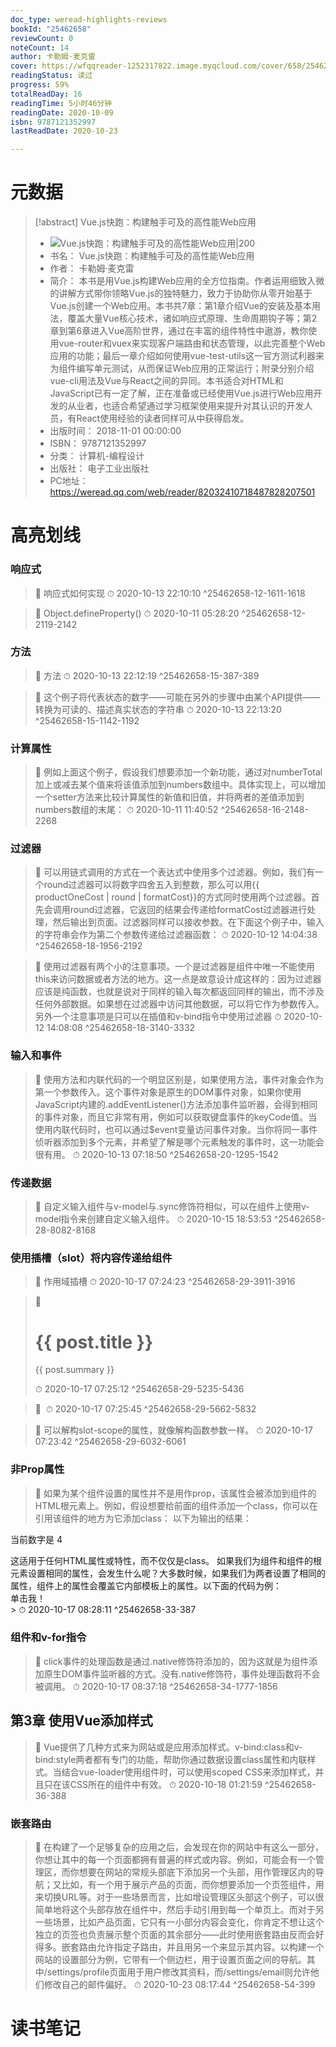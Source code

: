 ```yaml
---
doc_type: weread-highlights-reviews
bookId: "25462658"
reviewCount: 0
noteCount: 14
author: 卡勒姆·麦克雷
cover: https://wfqqreader-1252317822.image.myqcloud.com/cover/658/25462658/t7_25462658.jpg
readingStatus: 读过
progress: 59%
totalReadDay: 16
readingTime: 5小时46分钟
readingDate: 2020-10-09
isbn: 9787121352997
lastReadDate: 2020-10-23

---
```

# 元数据
> [!abstract] Vue.js快跑：构建触手可及的高性能Web应用
> - ![ Vue.js快跑：构建触手可及的高性能Web应用|200](https://wfqqreader-1252317822.image.myqcloud.com/cover/658/25462658/t7_25462658.jpg)
> - 书名： Vue.js快跑：构建触手可及的高性能Web应用
> - 作者： 卡勒姆·麦克雷
> - 简介： 本书是用Vue.js构建Web应用的全方位指南。作者运用细致入微的讲解方式带你领略Vue.js的独特魅力，致力于协助你从零开始基于Vue.js创建一个Web应用。本书共7章：第1章介绍Vue的安装及基本用法，覆盖大量Vue核心技术，诸如响应式原理、生命周期钩子等；第2章到第6章进入Vue高阶世界，通过在丰富的组件特性中遨游，教你使用vue-router和vuex来实现客户端路由和状态管理，以此完善整个Web应用的功能；最后一章介绍如何使用vue-test-utils这一官方测试利器来为组件编写单元测试，从而保证Web应用的正常运行；附录分别介绍vue-cli用法及Vue与React之间的异同。本书适合对HTML和JavaScript已有一定了解，正在准备或已经使用Vue.js进行Web应用开发的从业者，也适合希望通过学习框架使用来提升对其认识的开发人员，有React使用经验的读者同样可从中获得启发。
> - 出版时间： 2018-11-01 00:00:00
> - ISBN： 9787121352997
> - 分类： 计算机-编程设计
> - 出版社： 电子工业出版社
> - PC地址：https://weread.qq.com/web/reader/82032410718487828207501

# 高亮划线

### 响应式

> 📌 响应式如何实现 
> ⏱ 2020-10-13 22:10:10 ^25462658-12-1611-1618

> 📌 Object.defineProperty() 
> ⏱ 2020-10-11 05:28:20 ^25462658-12-2119-2142

### 方法

> 📌 方法 
> ⏱ 2020-10-13 22:12:19 ^25462658-15-387-389

> 📌 这个例子将代表状态的数字——可能在另外的步骤中由某个API提供——转换为可读的、描述真实状态的字符串 
> ⏱ 2020-10-13 22:13:20 ^25462658-15-1142-1192

### 计算属性

> 📌 例如上面这个例子，假设我们想要添加一个新功能，通过对numberTotal加上或减去某个值来将该值添加到numbers数组中。具体实现上，可以增加一个setter方法来比较计算属性的新值和旧值，并将两者的差值添加到numbers数组的末尾： 
> ⏱ 2020-10-11 11:40:52 ^25462658-16-2148-2268

### 过滤器

> 📌 可以用链式调用的方式在一个表达式中使用多个过滤器。例如，我们有一个round过滤器可以将数字四舍五入到整数，那么可以用{{ productOneCost | round | formatCost}}的方式同时使用两个过滤器。首先会调用round过滤器，它返回的结果会传递给formatCost过滤器进行处理，然后输出到页面。过滤器同样可以接收参数。在下面这个例子中，输入的字符串会作为第二个参数传递给过滤器函数： 
> ⏱ 2020-10-12 14:04:38 ^25462658-18-1956-2192

> 📌 使用过滤器有两个小的注意事项。一个是过滤器是组件中唯一不能使用this来访问数据或者方法的地方。这一点是故意设计成这样的：因为过滤器应该是纯函数，也就是说对于同样的输入每次都返回同样的输出，而不涉及任何外部数据。如果想在过滤器中访问其他数据，可以将它作为参数传入。另外一个注意事项是只可以在插值和v-bind指令中使用过滤器 
> ⏱ 2020-10-12 14:08:08 ^25462658-18-3140-3332

### 输入和事件

> 📌 使用方法和内联代码的一个明显区别是，如果使用方法，事件对象会作为第一个参数传入。这个事件对象是原生的DOM事件对象，如果你使用JavaScript内建的.addEventListener()方法添加事件监听器，会得到相同的事件对象，而且它非常有用，例如可以获取键盘事件的keyCode值。当使用内联代码时，也可以通过$event变量访问事件对象。当你将同一事件侦听器添加到多个元素，并希望了解是哪个元素触发的事件时，这一功能会很有用。 
> ⏱ 2020-10-13 07:18:50 ^25462658-20-1295-1542

### 传递数据

> 📌 自定义输入组件与v-model与.sync修饰符相似，可以在组件上使用v-model指令来创建自定义输入组件。 
> ⏱ 2020-10-15 18:53:53 ^25462658-28-8082-8168

### 使用插槽（slot）将内容传递给组件

> 📌 作用域插槽 
> ⏱ 2020-10-17 07:24:23 ^25462658-29-3911-3916

> 📌 <div>      <div v-for="post in posts">        <h1>{{ post.title }}</h1>        <slot name="summary" :post="post">          <p>{{ post.summary }}</p>        </slot>      </div>    </div> 
> ⏱ 2020-10-17 07:25:12 ^25462658-29-5235-5436

> 📌 <blog-listing :posts="posts">      <img        slot="summary"        slot-scope="post"        :src="post.image"        :alt="post.summary">    </blog-listing> 
> ⏱ 2020-10-17 07:25:45 ^25462658-29-5662-5832

> 📌 可以解构slot-scope的属性，就像解构函数参数一样。 
> ⏱ 2020-10-17 07:23:42 ^25462658-29-6032-6061

### 非Prop属性

> 📌 如果为某个组件设置的属性并不是用作prop，该属性会被添加到组件的HTML根元素上。例如，假设想要给前面的<display-number>组件添加一个class，你可以在引用该组件的地方为它添加class：
   <display-number class="some-class" :number="4"></display-number>
   以下为输出的结果：
   <p class="some-class">当前数字是 4</p>
   这适用于任何HTML属性或特性，而不仅仅是class。
   如果我们为组件和组件的根元素设置相同的属性，会发生什么呢？大多数时候，如果我们为两者设置了相同的属性，组件上的属性会覆盖它内部模板上的属性。以下面的代码为例：
   <div id="app">
   <custom-button type="submit">单击我！</custom-button>
   </div> 
> ⏱ 2020-10-17 08:28:11 ^25462658-33-387

### 组件和v-for指令

> 📌 click事件的处理函数是通过.native修饰符添加的，因为这就是为组件添加原生DOM事件监听器的方式。没有.native修饰符，事件处理函数将不会被调用。 
> ⏱ 2020-10-17 08:37:18 ^25462658-34-1777-1856

## 第3章 使用Vue添加样式

> 📌 Vue提供了几种方式来为网站或是应用添加样式。v-bind:class和v-bind:style两者都有专门的功能，帮助你通过数据设置class属性和内联样式。当结合vue-loader使用组件时，可以使用scoped CSS来添加样式，并且只在该CSS所在的组件中有效。 
> ⏱ 2020-10-18 01:21:59 ^25462658-36-388

### 嵌套路由

> 📌 在构建了一个足够复杂的应用之后，会发现在你的网站中有这么一部分，你想让其中的每一个页面都拥有普遍的样式或内容。例如，可能会有一个管理区，而你想要在网站的常规头部底下添加另一个头部，用作管理区内的导航；又比如，有一个用于展示产品的页面，而你想要添加一个页签组件，用来切换URL等。对于一些场景而言，比如增设管理区头部这个例子，可以很简单地将这个头部存放在组件中，然后手动引用到每一个单页上。而对于另一些场景，比如产品页面，它只有一小部分内容会变化，你肯定不想让这个独立的页签也负责展示整个页面的其余部分——此时使用嵌套路由反而会好得多。嵌套路由允许指定子路由，并且用另一个<router-view />来显示其内容。以构建一个网站的设置部分为例，它带有一个侧边栏，用于设置页面之间的导航。其中/settings/profile页面用于用户修改其资料，而/settings/email则允许他们修改自己的邮件偏好。 
> ⏱ 2020-10-23 08:17:44 ^25462658-54-399

# 读书笔记


